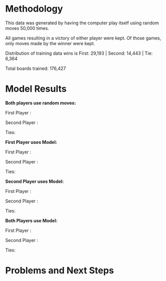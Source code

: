 # Methodology
This data was generated by having the computer play itself using random moves 50,000 times.

All games resulting in a victory of either player were kept. Of those games, only moves made by the winner were kept.

Distribution of training data wins is First: 29,193 | Second: 14,443 | Tie: 6,364

Total boards trained: 176,427

# Model Results 

<b> Both players use random moves: </b>

First Player : 

Second Player : 

Ties: 


<b>First Player uses Model:</b>

First Player : 

Second Player : 

Ties: 


<b>Second Player uses Model:</b>

First Player : 

Second Player : 

Ties: 


<b>Both Players use Model:</b>

First Player : 

Second Player : 

Ties: 

# Problems and Next Steps

